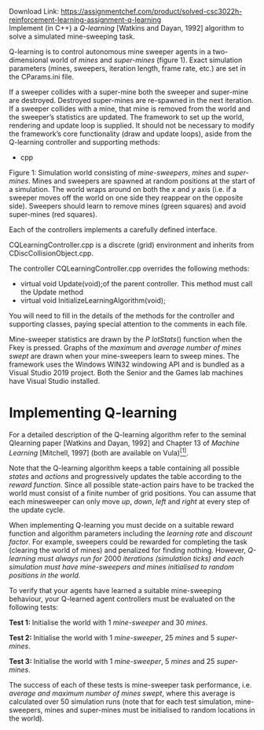 Download Link: https://assignmentchef.com/product/solved-csc3022h-reinforcement-learning-assignment-q-learning
<br>
Implement (in C++) a <em>Q-learning</em> [Watkins and Dayan, 1992] algorithm to solve a simulated mine-sweeping task.

Q-learning is to control autonomous mine sweeper agents in a two-dimensional world of <em>mines</em> and <em>super-mines</em> (figure 1). Exact simulation parameters (mines, sweepers, iteration length, frame rate, etc.) are set in the CParams.ini file.

If a sweeper collides with a super-mine both the sweeper and super-mine are destroyed. Destroyed super-mines are re-spawned in the next iteration. If a sweeper collides with a mine, that mine is removed from the world and the sweeper’s statistics are updated. The framework to set up the world, rendering and update loop is supplied. It should not be necessary to modify the framework’s core functionality (draw and update loops), aside from the Q-learning controller and supporting methods:

<ul>

 <li>cpp</li>

</ul>

Figure 1: Simulation world consisting of <em>mine-sweepers</em>, <em>mines </em>and <em>super-mines</em>. Mines and sweepers are spawned at random positions at the start of a simulation. The world wraps around on both the <em>x </em>and <em>y </em>axis (i.e. if a sweeper moves off the world on one side they reappear on the opposite side). Sweepers should learn to remove mines (green squares) and avoid super-mines (red squares).

Each of the controllers implements a carefully defined interface.

CQLearningController.cpp is a discrete (grid) environment and inherits from CDiscCollisionObject.cpp.

The controller CQLearningController.cpp overrides the following methods:

<ul>

 <li>virtual void Update(void);of the parent controller. This method must call the Update method</li>

 <li>virtual void InitializeLearningAlgorithm(void);</li>

</ul>

You will need to fill in the details of the methods for the controller and supporting classes, paying special attention to the comments in each file.

Mine-sweeper statistics are drawn by the <em>P</em> <em>lotStats</em>() function when the Fkey is pressed. Graphs of the <em>maximum</em> and <em>average</em> <em>number</em> <em>of</em> <em>mines</em> <em>swept</em> are drawn when your mine-sweepers learn to sweep mines. The framework uses the Windows WIN32 windowing API and is bundled as a Visual Studio 2019 project. Both the Senior and the Games lab machines have Visual Studio installed.

<h1>Implementing Q-learning</h1>

For a detailed description of the Q-learning algorithm refer to the seminal Qlearning paper [Watkins and Dayan, 1992] and Chapter 13 of <em>Machine Learning </em>[Mitchell, 1997] (both are available on Vula)<a href="#_ftn1" name="_ftnref1"><sup>[1]</sup></a>.

Note that the Q-learning algorithm keeps a table containing all possible <em>states </em>and <em>actions </em>and progressively updates the table according to the <em>reward function</em>. Since all possible state-action pairs have to be tracked the world must consist of a finite number of grid positions. You can assume that each minesweeper can only move <em>up</em>, <em>down</em>, <em>left </em>and <em>right </em>at every step of the update cycle.

When implementing Q-learning you must decide on a suitable reward function and algorithm parameters including the <em>learning rate </em>and <em>discount factor</em>. For example, sweepers could be rewarded for completing the task (clearing the world of mines) and penalized for finding nothing. However, <em>Q-learning must always run for </em>2000 <em>iterations (simulation ticks) and each simulation must have mine-sweepers and mines initialised to random positions in the world.</em>

To verify that your agents have learned a suitable mine-sweeping behaviour, your Q-learned agent controllers must be evaluated on the following tests:

<strong>Test 1: </strong>Initialise the world with 1 <em>mine-sweeper </em>and 30 <em>mines</em>.

<strong>Test 2: </strong>Initialise the world with 1 <em>mine-sweeper</em>, 25 <em>mines </em>and 5 <em>super-mines</em>.

<strong>Test 3: </strong>Initialise the world with 1 <em>mine-sweeper</em>, 5 <em>mines </em>and 25 <em>super-mines</em>.

The success of each of these tests is mine-sweeper task performance, i.e. <em>average and maximum number of mines swept</em>, where this average is calculated over 50 simulation runs (note that for each test simulation, mine-sweepers, mines and super-mines must be initialised to random locations in the world).


